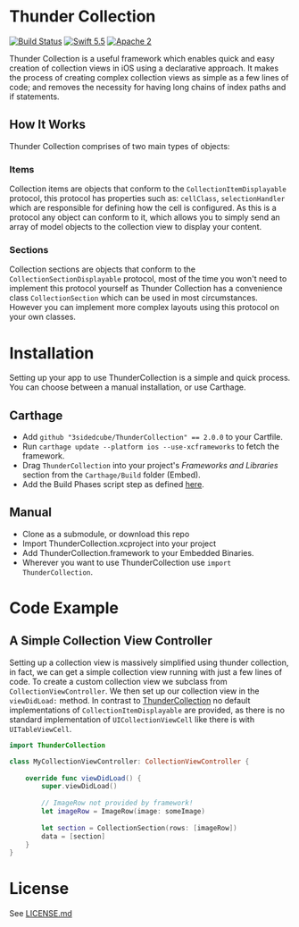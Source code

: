 # Thunder Collection

[![Build Status](https://travis-ci.org/3sidedcube/ThunderCollection.svg)](https://travis-ci.org/3sidedcube/ThunderCollection) [![Swift 5.5](http://img.shields.io/badge/swift-5.5-brightgreen.svg)](https://swift.org/blog/swift-5-5-released/) [![Apache 2](https://img.shields.io/badge/license-Apache%202-brightgreen.svg)](LICENSE.md)

Thunder Collection is a useful framework which enables quick and easy creation of collection views in iOS using a declarative approach. It makes the process of creating complex collection views as simple as a few lines of code; and removes the necessity for having long chains of index paths and if statements.

## How It Works

Thunder Collection comprises of two main types of objects:

### Items

Collection items are objects that conform to the `CollectionItemDisplayable` protocol, this protocol has properties such as: `cellClass`, `selectionHandler` which are responsible for defining how the cell is configured. As this is a protocol any object can conform to it, which allows you to simply send an array of model objects to the collection view to display your content.

### Sections

Collection sections are objects that conform to the `CollectionSectionDisplayable` protocol, most of the time you won't need to implement this protocol yourself as Thunder Collection has a convenience class `CollectionSection` which can be used in most circumstances. However you can implement more complex layouts using this protocol on your own classes.

# Installation

Setting up your app to use ThunderCollection is a simple and quick process. You can choose between a manual installation, or use Carthage.

## Carthage

- Add `github "3sidedcube/ThunderCollection" == 2.0.0` to your Cartfile.
- Run `carthage update --platform ios --use-xcframeworks` to fetch the framework.
- Drag `ThunderCollection` into your project's _Frameworks and Libraries_ section from the `Carthage/Build` folder (Embed).
- Add the Build Phases script step as defined [here](https://github.com/Carthage/Carthage#if-youre-building-for-ios-tvos-or-watchos).

## Manual

- Clone as a submodule, or download this repo
- Import ThunderCollection.xcproject into your project
- Add ThunderCollection.framework to your Embedded Binaries.
- Wherever you want to use ThunderCollection use `import ThunderCollection`.

# Code Example
## A Simple Collection View Controller

Setting up a collection view is massively simplified using thunder collection, in fact, we can get a simple collection view running with just a few lines of code. To create a custom collection view we subclass from `CollectionViewController`. We then set up our collection view in the `viewDidLoad:` method. In contrast to [ThunderCollection](https://github.com/3sidedcube/iOS-ThunderCollection) no default implementations of `CollectionItemDisplayable` are provided, as there is no standard implementation of `UICollectionViewCell` like there is with `UITableViewCell`.

```swift
import ThunderCollection

class MyCollectionViewController: CollectionViewController {
    
    override func viewDidLoad() {
        super.viewDidLoad()
        
        // ImageRow not provided by framework!
        let imageRow = ImageRow(image: someImage)
        
        let section = CollectionSection(rows: [imageRow])
        data = [section]
    }
}
```

# License
See [LICENSE.md](LICENSE.md)

